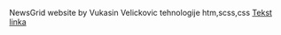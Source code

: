  NewsGrid website
 by Vukasin Velickovic
 tehnologije htm,scss,css
[Tekst linka](https://www.cdlbgd.rs/)
